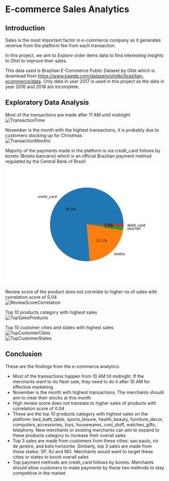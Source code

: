 # E-commerce Sales Analytics

## Introduction
Sales is the most important factor in e-commerce company as it generates revenue from the platform fee from each transaction.

In this project, we aim to *Explore* order items data to find interesting insights to Olist to improve their sales.

This data used is Brazilian E-Commerce Public Dataset by Olist which is download from https://www.kaggle.com/datasets/olistbr/brazilian-ecommerce/data.
Only data in year 2017 is used in this project as the data in year 2016 and 2018 are incomplete.

## Exploratory Data Analysis
Most of the transactions are made after 11 AM until midnight
<br> ![TransactionTime](https://github.com/filbert11/ecommerce-sales-analytics/blob/main/plot/transactions_time.jpeg)

November is the month with the highest transactions, it is probably due to customers stocking up for Christmas
<br> ![TransactionMonths](https://github.com/filbert11/ecommerce-sales-analytics/blob/main/plot/sales_time_series.jpeg)

Majority of the payments made in the platform is via credit_card follows by boreto (Boleto bancário) which is an official Brazilian payment method regulated by the Central Bank of Brazil
<br> ![TopPaymentMethods](https://github.com/filbert11/E-commerce-Sales-Analytics/blob/main/plot/payment_methods.jpeg)

Review score of the product does not correlate to higher no of sales with correlation score of 0.04
<br> ![ReviewScoreCorrelation](https://github.com/filbert11/ecommerce-sales-analytics/blob/main/plot/review_score_sales_correlation.jpeg)

Top 10 products category with highest sales
<br> ![TopSalesProducts](https://github.com/filbert11/ecommerce-sales-analytics/blob/main/plot/top_sales_product_category.jpeg)

Top 10 customer cities and states with highest sales
<br> ![TopCustomerCities](https://github.com/filbert11/ecommerce-sales-analytics/blob/main/plot/top_customers_city.jpeg)
<br> ![TopCustomerStates](https://github.com/filbert11/ecommerce-sales-analytics/blob/main/plot/top_customers_state.jpeg)

## Conclusion
These are the findings from the e-commerce analytics:
- Most of the transactions happen from 10 AM till midnight. If the merchants want to do flash sale, they need to do it after 10 AM for effective marketing
- November is the month with highest transactions. The merchants should aim to clear their stocks at this month
- High review score does not translate to higher sales of products with correlation score of 0.04
- These are the top 10 products category with highest sales on the platform: bed_bath_table, sports_leisure, health_beauty, furniture_decor, computers_accessories, toys, housewares, cool_stuff, watches_gifts, telephony. New merchants or existing merchants can aim to expand to these products category to increase their overall sales
- Top 3 sales are made from customers from these cities: sao paulo, rio de janeiro, and belo horizonte. Similarly, top 3 sales are made from these states: SP, RJ and MG. Merchants would want to target these cities or states to boost overall sales
- Top payment methods are credit_card follows by boreto. Merchants should allow customers to make payments by these two methods to stay competitive in the market
